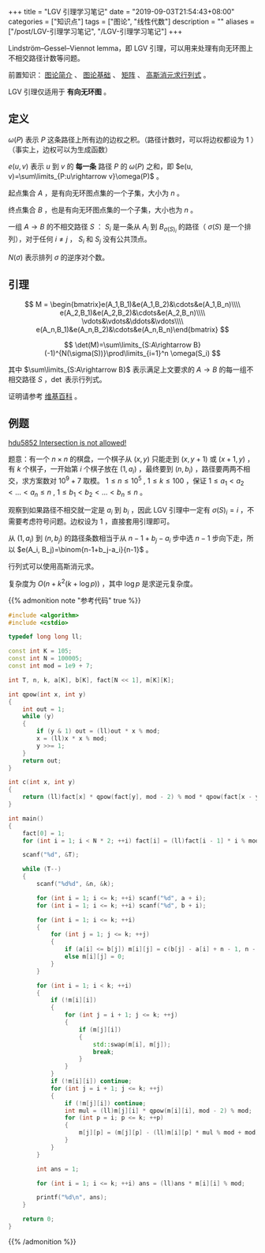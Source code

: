 +++
title = "LGV 引理学习笔记"
date = "2019-09-03T21:54:43+08:00"
categories = ["知识点"]
tags = ["图论", "线性代数"]
description = ""
aliases = ["/post/LGV-引理学习笔记", "/LGV-引理学习笔记"]
+++


Lindström–Gessel–Viennot lemma，即 LGV 引理，可以用来处理有向无环图上不相交路径计数等问题。

<!--more-->

前置知识： [图论简介](https://oi-wiki.org/graph) 、 [图论基础](https://oi-wiki.org/graph/basic) 、 [矩阵](https://oi-wiki.org/math/matrix) 、 [高斯消元求行列式](https://oi-wiki.org/math/gauss) 。

LGV 引理仅适用于 **有向无环图** 。

## 定义

 $\omega(P)$ 表示 $P$ 这条路径上所有边的边权之积。（路径计数时，可以将边权都设为 $1$ ）（事实上，边权可以为生成函数）

 $e(u, v)$ 表示 $u$ 到 $v$ 的 **每一条** 路径 $P$ 的 $\omega(P)$ 之和，即 $e(u, v)=\sum\limits_{P:u\rightarrow v}\omega(P)$ 。

起点集合 $A$ ，是有向无环图点集的一个子集，大小为 $n$ 。

终点集合 $B$ ，也是有向无环图点集的一个子集，大小也为 $n$ 。

一组 $A\rightarrow B$ 的不相交路径 $S$ ： $S_i$ 是一条从 $A_i$ 到 $B_{\sigma(S)_i}$ 的路径（ $\sigma(S)$ 是一个排列），对于任何 $i\ne j$ ， $S_i$ 和 $S_j$ 没有公共顶点。

 $N(\sigma)$ 表示排列 $\sigma$ 的逆序对个数。

## 引理

$$
M = \begin{bmatrix}e(A_1,B_1)&e(A_1,B_2)&\cdots&e(A_1,B_n)\\\\
e(A_2,B_1)&e(A_2,B_2)&\cdots&e(A_2,B_n)\\\\
\vdots&\vdots&\ddots&\vdots\\\\
e(A_n,B_1)&e(A_n,B_2)&\cdots&e(A_n,B_n)\end{bmatrix}
$$

$$
\det(M)=\sum\limits_{S:A\rightarrow B}(-1)^{N(\sigma(S))}\prod\limits_{i=1}^n \omega(S_i)
$$

其中 $\sum\limits_{S:A\rightarrow B}$ 表示满足上文要求的 $A\rightarrow B$ 的每一组不相交路径 $S$ ，$\det$ 表示行列式。

证明请参考 [维基百科](https://en.wikipedia.org/wiki/Lindström–Gessel–Viennot_lemma) 。

## 例题

 [hdu5852 Intersection is not allowed!](http://acm.hdu.edu.cn/showproblem.php?pid=5852) 

题意：有一个 $n\times n$ 的棋盘，一个棋子从 $(x, y)$ 只能走到 $(x, y+1)$ 或 $(x + 1, y)$ ，有 $k$ 个棋子，一开始第 $i$ 个棋子放在 $(1, a_i)$ ，最终要到 $(n, b_i)$ ，路径要两两不相交，求方案数对 $10^9+7$ 取模。 $1\le n\le 10^5$ , $1\le k\le 100$ ，保证 $1\le a_1<a_2<\dots<a_n\le n$ , $1\le b_1<b_2<\dots<b_n\le n$ 。

观察到如果路径不相交就一定是 $a_i$ 到 $b_i$ ，因此 LGV 引理中一定有 $\sigma(S)_i=i$ ，不需要考虑符号问题。边权设为 $1$ ，直接套用引理即可。

从 $(1, a_i)$ 到 $(n, b_j)$ 的路径条数相当于从 $n-1+b_j-a_i$ 步中选 $n-1$ 步向下走，所以 $e(A_i, B_j)=\binom{n-1+b_j-a_i}{n-1}$ 。

行列式可以使用高斯消元求。

复杂度为 $O(n+k^2(k + \log p))$ ，其中 $\log p$ 是求逆元复杂度。

{{% admonition note "参考代码" true %}}

```cpp
#include <algorithm>
#include <cstdio>

typedef long long ll;

const int K = 105;
const int N = 100005;
const int mod = 1e9 + 7;

int T, n, k, a[K], b[K], fact[N << 1], m[K][K];

int qpow(int x, int y)
{
    int out = 1;
    while (y)
    {
        if (y & 1) out = (ll)out * x % mod;
        x = (ll)x * x % mod;
        y >>= 1;
    }
    return out;
}

int c(int x, int y)
{
    return (ll)fact[x] * qpow(fact[y], mod - 2) % mod * qpow(fact[x - y], mod - 2) % mod;
}

int main()
{
    fact[0] = 1;
    for (int i = 1; i < N * 2; ++i) fact[i] = (ll)fact[i - 1] * i % mod;

    scanf("%d", &T);

    while (T--)
    {
        scanf("%d%d", &n, &k);

        for (int i = 1; i <= k; ++i) scanf("%d", a + i);
        for (int i = 1; i <= k; ++i) scanf("%d", b + i);

        for (int i = 1; i <= k; ++i)
        {
            for (int j = 1; j <= k; ++j)
            {
                if (a[i] <= b[j]) m[i][j] = c(b[j] - a[i] + n - 1, n - 1);
                else m[i][j] = 0;
            }
        }

        for (int i = 1; i < k; ++i)
        {
            if (!m[i][i])
            {
                for (int j = i + 1; j <= k; ++j)
                {
                    if (m[j][i])
                    {
                        std::swap(m[i], m[j]);
                        break;
                    }
                }
            }
            if (!m[i][i]) continue;
            for (int j = i + 1; j <= k; ++j)
            {
                if (!m[j][i]) continue;
                int mul = (ll)m[j][i] * qpow(m[i][i], mod - 2) % mod;
                for (int p = i; p <= k; ++p)
                {
                    m[j][p] = (m[j][p] - (ll)m[i][p] * mul % mod + mod) % mod;
                }
            }
        }

        int ans = 1;

        for (int i = 1; i <= k; ++i) ans = (ll)ans * m[i][i] % mod;

        printf("%d\n", ans);
    }

    return 0;
}
```

{{% /admonition %}}